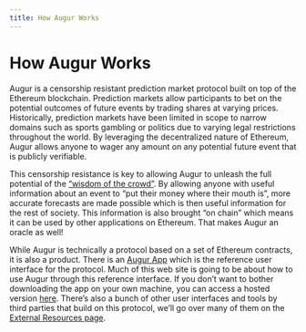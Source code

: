 ```yaml
---
title: How Augur Works
---
```

# How Augur Works

Augur is a censorship resistant prediction market protocol built on top of the Ethereum blockchain. Prediction markets allow participants to bet on the potential outcomes of future events by trading shares at varying prices. Historically, prediction markets have been limited in scope to narrow domains such as sports gambling or politics due to varying legal restrictions throughout the world. By leveraging the decentralized nature of Ethereum, Augur allows anyone to wager any amount on any potential future event that is publicly verifiable. 

This censorship resistance is key to allowing Augur to unleash the full potential of the <a href=”https://en.wikipedia.org/wiki/Wisdom_of_the_crowd”>“wisdom of the crowd”</a>. By allowing anyone with useful information about an event to “put their money where their mouth is”, more accurate forecasts are made possible which is then useful information for the rest of society. This information is also brought “on chain” which means it can be used by other applications on Ethereum. That makes Augur an oracle as well!

While Augur is technically a protocol based on a set of Ethereum contracts, it is also a product. There is an <a href=”https://github.com/AugurProject/augur-app”>Augur App</a> which is the reference user interface for the protocol. Much of this web site is going to be about how to use Augur through this reference interface. If you don’t want to bother downloading the app on your own machine, you can access a hosted version <a href=”https://augur.casino/”>here</a>. There’s also a bunch of other user interfaces and tools by third parties that build on this protocol, we’ll go over many of them on the <a href=”{site.url}/6-external-resources.html”>External Resources page</a>.
